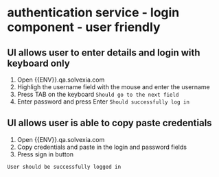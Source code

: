 # authentication service - login component - user friendly

## UI allows user to enter details and login with keyboard only

1. Open {{ENV}}.qa.solvexia.com
2. Highligh the username field with the mouse and enter the username
3. Press TAB on the keyboard
`Should go to the next field`
4. Enter password and press Enter
`Should successfully log in`




## Ul allows user is able to copy paste  credentials
  
1. Open {{ENV}}.qa.solvexia.com 							
2. Copy credentials and paste in the login and password fields
3. Press sign in button 

`User should be successfully logged in`
